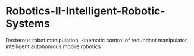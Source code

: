 # Robotics-II-Intelligent-Robotic-Systems
Dexterous robot manipulation,  kinematic control of redundant manipulator, intelligent autonomous mobile robotics
